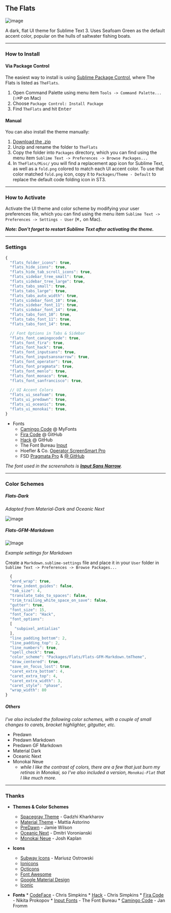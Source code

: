 ## The Flats

![image](Screenshots/theflats.png)

A dark, flat UI theme for Sublime Text 3. Uses Seafoam Green as the default accent color, popular on the hulls of saltwater fishing boats.

***

### How to Install
#### Via Package Control
The easiest way to install is using [Sublime Package Control](https://sublime.wbond.net), where The Flats is listed as `TheFlats`.

1. Open Command Palette using menu item `Tools -> Command Palette...` (<kbd>⇧</kbd><kbd>⌘</kbd><kbd>P</kbd> on Mac)
2. Choose `Package Control: Install Package`
3. Find `TheFlats` and hit <kbd>Enter</kbd>

#### Manual

You can also install the theme manually:

1. [Download the .zip](https://github.com/mikedisbrow/theflats/archive/master.zip)
2. Unzip and rename the folder to `TheFlats`
3. Copy the folder into `Packages` directory, which you can find using the menu item `Sublime Text -> Preferences -> Browse Packages...`
4. In `TheFlats/Misc/` you will find a replacement app icon for Sublime Text, as well as a `fold.png` colored to match each UI accent color.  To use that color matched `fold.png` icon, copy it to `Packages/Theme - Default` to replace the default code folding icon in ST3.

***

### How to Activate

Activate the UI theme and color scheme by modifying your user preferences file, which you can find using the menu item `Sublime Text -> Preferences -> Settings - User` (<kbd>⌘</kbd><kbd>,</kbd> on Mac).

***Note: Don't forget to restart Sublime Text after activating the theme.***

***

### Settings

```js
{
  "flats_folder_icons": true,
  "flats_hide_icons": true,
  "flats_hide_tab_scroll_icons": true,
  "flats_sidebar_tree_small": true,
  "flats_sidebar_tree_large": true,
  "flats_tabs_small": true,
  "flats_tabs_large": true,
  "flats_tabs_auto_width": true,
  "flats_sidebar_font_10": true,
  "flats_sidebar_font_11": true,
  "flats_sidebar_font_14": true,
  "flats_tabs_font_10": true,
  "flats_tabs_font_11": true,
  "flats_tabs_font_14": true,

  // Font Options in Tabs & Sidebar
  "flats_font_camingocode": true,
  "flats_font_fira": true,
  "flats_font_hack": true,
  "flats_font_inputsans": true,
  "flats_font_inputsansnarrow": true,
  "flats_font_operator": true,
  "flats_font_pragmata": true,
  "flats_font_menlo": true,
  "flats_font_monaco": true,
  "flats_font_sanfrancisco": true,
  
  // UI Accent Colors
  "flats_ui_seafoam": true,
  "flats_ui_predawn": true,
  "flats_ui_oceanic": true,
  "flats_ui_monokai": true,
}
```
* Fonts
	- [Camingo Code](https://www.myfonts.com/fonts/jan-fromm/camingo-code/ "MyFonts - Camingo Code") @ MyFonts
	- [Fira Code](https://github.com/tonsky/FiraCode "Fira Code - GitHub") @ GitHub
	- [Hack](https://github.com/chrissimpkins/Hack "Hack - GitHub") @ GitHub
	- The Font Bureau [Input](http://input.fontbureau.com "Font Bureau Input Fonts")
	- Hoefler & Co. [Operator ScreenSmart Pro](http://www.typography.com/fonts/operator/overview/ "Operator")
	- FSD [Pragmata Pro](http://www.fsd.it/shop/fonts/pragmatapro "Pragmata Pro") & [@ GitHub](https://github.com/fabrizioschiavi/pragmatapro "Pragmata Pro GitHub")

*The font used in the screenshots is [__Input Sans Narrow__](http://input.fontbureau.com).*

***

### Color Schemes
##### Flats-Dark
*Adapted from Material-Dark and Oceanic Next*

![image](screenshots/theflats.png)

##### Flats-GFM-Markdown

![Image](http://github.com/mikedisbrow/theflats/screenshots/theflats-markdown.jpg)

_Example settings for Markdown_

Create a `Markdown.sublime-settings` file and place it in your `User` folder in `Sublime Text -> Preferences -> Browse Packages...`

```js
  {
  "word_wrap": true,
  "draw_indent_guides": false,
  "tab_size": 4,
  "translate_tabs_to_spaces": false,
  "trim_trailing_white_space_on_save": false,
  "gutter": true,
  "font_size": 15,
  "font_face": "Hack",
  "font_options":
  [
    "subpixel_antialias"
  ],
  "line_padding_bottom": 2,
  "line_padding_top": 2,
  "line_numbers": true,
  "spell_check": true,
  "color_scheme": "Packages/Flats/Flats-GFM-Markdown.tmTheme",
  "draw_centered": true,
  "save_on_focus_lost": true,
  "caret_extra_bottom": 4,
  "caret_extra_top": 4,
  "caret_extra_width": 3,
  "caret_style": "phase",
  "wrap_width": 80
}
```

##### Others
*I've also included the following color schemes, with a couple of small changes to carets, bracket highlighter, gitgutter, etc.*

*  Predawn
*  Predawn Markdown
*  Predawn GF Markdown
*  Material Dark
*  Oceanic Next
*  Monokai Neue
	*  *while I like the contrast of colors, there are a few that just burn my retinas in Monokai, so I've also included a version, `Monokai-Flat` that I like much more.*

***

### Thanks
*  **Themes & Color Schemes**	
    * [Spacegray Theme](https://github.com/kkga/spacegray) - Gadzhi Kharkharov
	* [Material Theme](https://github.com/equinusocio/material-theme) - Mattia Astorino
	* [PreDawn](https://github.com/jamiewilson/predawn) - Jamie Wilson
	* [Oceanic Next](https://github.com/voronianski/oceanic-next-color-scheme) - Dmitri Voronianski
	* [Monokai Neue](https://github.com/josh-kaplan/sublime-monokai-neue) - Josh Kaplan

*	**Icons**
	* [Subway Icons](https://github.com/mariuszostrowski/subway) - Mariusz Ostrowski
	* [Ionicons](https://github.com/driftyco/ionicons/)
	* [Octicons](https://octicons.github.com/)
	* [Font Awesome](https://fortawesome.github.io/Font-Awesome/icons/)
	* [Google Material Design](https://design.google.com/icons/)
	* [Iconic](https://github.com/iconic/open-iconic)

*	 **Fonts**
	* [CodeFace](https://github.com/chrissimpkins/codeface) - Chris Simpkins
	* [Hack](https://github.com/chrissimpkins/Hack) - Chris Simpkins
	* [Fira Code](https://github.com/tonsky/FiraCode) - Nikita Prokopov
	* [Input Fonts](http://input.fontbureau.com) - The Font Bureau
	* [Camingo Code](https://www.myfonts.com/fonts/jan-fromm/camingo-code/) - Jan Fromm

